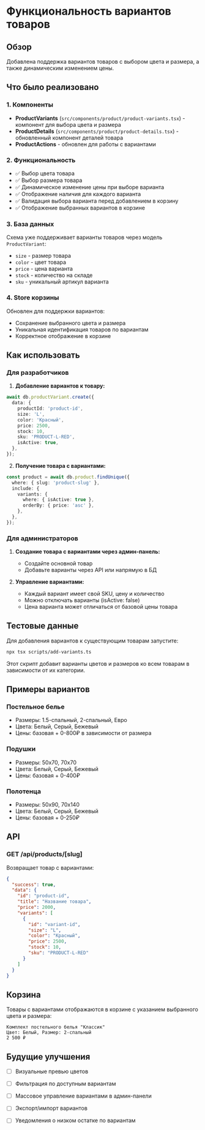 # Функциональность вариантов товаров

## Обзор

Добавлена поддержка вариантов товаров с выбором цвета и размера, а также динамическим изменением цены.

## Что было реализовано

### 1. Компоненты

- **ProductVariants** (`src/components/product/product-variants.tsx`) - компонент для выбора цвета и размера
- **ProductDetails** (`src/components/product/product-details.tsx`) - обновленный компонент деталей товара
- **ProductActions** - обновлен для работы с вариантами

### 2. Функциональность

- ✅ Выбор цвета товара
- ✅ Выбор размера товара  
- ✅ Динамическое изменение цены при выборе варианта
- ✅ Отображение наличия для каждого варианта
- ✅ Валидация выбора варианта перед добавлением в корзину
- ✅ Отображение выбранных вариантов в корзине

### 3. База данных

Схема уже поддерживает варианты товаров через модель `ProductVariant`:
- `size` - размер товара
- `color` - цвет товара
- `price` - цена варианта
- `stock` - количество на складе
- `sku` - уникальный артикул варианта

### 4. Store корзины

Обновлен для поддержки вариантов:
- Сохранение выбранного цвета и размера
- Уникальная идентификация товаров по вариантам
- Корректное отображение в корзине

## Как использовать

### Для разработчиков

1. **Добавление вариантов к товару:**
```typescript
await db.productVariant.create({
  data: {
    productId: 'product-id',
    size: 'L',
    color: 'Красный',
    price: 2500,
    stock: 10,
    sku: 'PRODUCT-L-RED',
    isActive: true,
  },
});
```

2. **Получение товара с вариантами:**
```typescript
const product = await db.product.findUnique({
  where: { slug: 'product-slug' },
  include: {
    variants: {
      where: { isActive: true },
      orderBy: { price: 'asc' },
    },
  },
});
```

### Для администраторов

1. **Создание товара с вариантами через админ-панель:**
   - Создайте основной товар
   - Добавьте варианты через API или напрямую в БД

2. **Управление вариантами:**
   - Каждый вариант имеет свой SKU, цену и количество
   - Можно отключать варианты (isActive: false)
   - Цена варианта может отличаться от базовой цены товара

## Тестовые данные

Для добавления вариантов к существующим товарам запустите:

```bash
npx tsx scripts/add-variants.ts
```

Этот скрипт добавит варианты цветов и размеров ко всем товарам в зависимости от их категории.

## Примеры вариантов

### Постельное белье
- Размеры: 1.5-спальный, 2-спальный, Евро
- Цвета: Белый, Серый, Бежевый
- Цены: базовая + 0-800₽ в зависимости от размера

### Подушки  
- Размеры: 50x70, 70x70
- Цвета: Белый, Серый, Бежевый
- Цены: базовая + 0-400₽

### Полотенца
- Размеры: 50x90, 70x140
- Цвета: Белый, Серый, Бежевый  
- Цены: базовая + 0-250₽

## API

### GET /api/products/[slug]
Возвращает товар с вариантами:
```json
{
  "success": true,
  "data": {
    "id": "product-id",
    "title": "Название товара",
    "price": 2000,
    "variants": [
      {
        "id": "variant-id",
        "size": "L",
        "color": "Красный", 
        "price": 2500,
        "stock": 10,
        "sku": "PRODUCT-L-RED"
      }
    ]
  }
}
```

## Корзина

Товары с вариантами отображаются в корзине с указанием выбранного цвета и размера:

```
Комплект постельного белья "Классик"
Цвет: Белый, Размер: 2-спальный
2 500 ₽
```

## Будущие улучшения

- [ ] Визуальные превью цветов
- [ ] Фильтрация по доступным вариантам
- [ ] Массовое управление вариантами в админ-панели
- [ ] Экспорт/импорт вариантов
- [ ] Уведомления о низком остатке по вариантам

